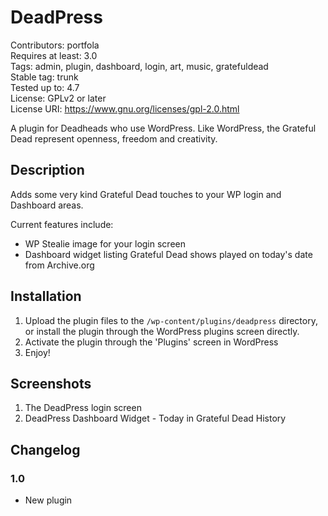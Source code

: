 # DeadPress
Contributors: portfola  
Requires at least: 3.0  
Tags: admin, plugin, dashboard, login, art, music, gratefuldead  
Stable tag: trunk  
Tested up to: 4.7  
License: GPLv2 or later  
License URI: https://www.gnu.org/licenses/gpl-2.0.html  
  
A plugin for Deadheads who use WordPress. Like WordPress, the Grateful Dead represent openness, freedom and creativity.
  
## Description

Adds some very kind Grateful Dead touches to your WP login and Dashboard areas.

Current features include:
* WP Stealie image for your login screen
* Dashboard widget listing Grateful Dead shows played on today's date from Archive.org

## Installation

1. Upload the plugin files to the `/wp-content/plugins/deadpress` directory, or install the plugin through the WordPress plugins screen directly.
1. Activate the plugin through the 'Plugins' screen in WordPress
1. Enjoy!

## Screenshots

1. The DeadPress login screen
1. DeadPress Dashboard Widget - Today in Grateful Dead History

## Changelog

### 1.0
* New plugin